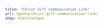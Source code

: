 ```yaml
---
title: "Christ Gift Communication Link"
url: /ganta/christ-gift-communication-link/
shop: électronique
---
```


